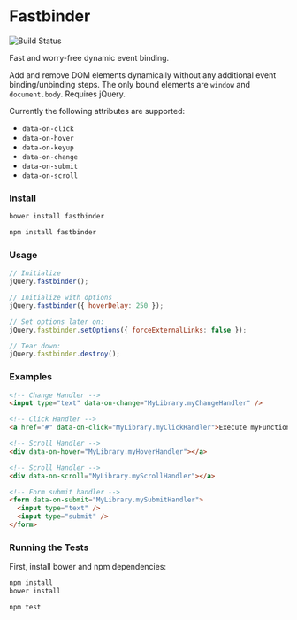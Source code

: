 # Fastbinder

![Build Status](https://travis-ci.org/andrewchilds/fastbinder.png?branch=master)

Fast and worry-free dynamic event binding.

Add and remove DOM elements dynamically without any additional event binding/unbinding steps. The only bound elements are `window` and `document.body`. Requires jQuery.

Currently the following attributes are supported:

- `data-on-click`
- `data-on-hover`
- `data-on-keyup`
- `data-on-change`
- `data-on-submit`
- `data-on-scroll`

### Install

```js
bower install fastbinder
```

```js
npm install fastbinder
```

### Usage

```js
// Initialize
jQuery.fastbinder();

// Initialize with options
jQuery.fastbinder({ hoverDelay: 250 });

// Set options later on:
jQuery.fastbinder.setOptions({ forceExternalLinks: false });

// Tear down:
jQuery.fastbinder.destroy();
```

### Examples

```html
<!-- Change Handler -->
<input type="text" data-on-change="MyLibrary.myChangeHandler" />

<!-- Click Handler -->
<a href="#" data-on-click="MyLibrary.myClickHandler">Execute myFunction on click</a>

<!-- Scroll Handler -->
<div data-on-hover="MyLibrary.myHoverHandler"></a>

<!-- Scroll Handler -->
<div data-on-scroll="MyLibrary.myScrollHandler"></a>

<!-- Form submit handler -->
<form data-on-submit="MyLibrary.mySubmitHandler">
  <input type="text" />
  <input type="submit" />
</form>
```

### Running the Tests

First, install bower and npm dependencies:

```sh
npm install
bower install
```

```sh
npm test
```
